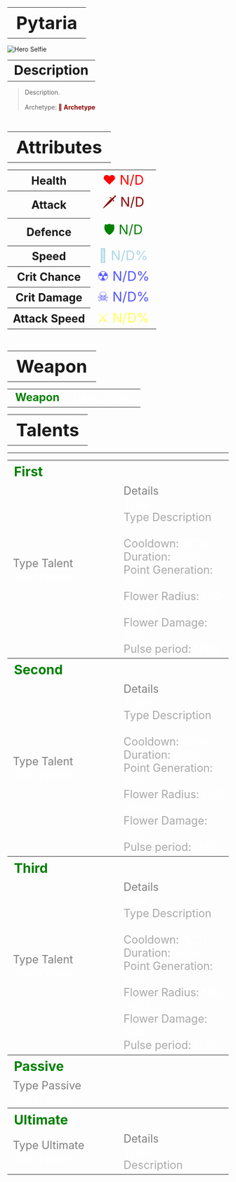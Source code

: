 <table style="width: 100%">
    <tr>
        <th style="text-align: center;font-size: 40px">Pytaria</th>
    </tr>
</table>

![Hero Selfie](Hero.png)

<table style="width: 100%">
    <tr>
        <th style="text-align: center;font-size: 30px;padding-top:2%">Description</th>
    </tr>
</table>

>Description.
<br><br>Archetype:<span style="color:darkred"><b> 💢 Archetype</b>


<br>
<table style="width: 100%">
    <tr>
        <th style="text-align: center;font-size: 40px">Attributes</th>
    </tr>
</table>
<table style="width: 100%;">
  <tr>
    <th style="text-align: center;font-size: 25px">Health</th>
    <td style="text-align: center;color:red;font-size: 30px">♥ N/D</td>
  </tr>
    <th style="text-align: center;font-size: 25px">Attack</th>
    <td style="text-align: center;color:darkred;font-size: 30px">🗡 N/D</td>
  <tr>
    <th style="text-align: center;font-size: 25px">Defence</th>
    <td style="text-align: center;color:green;font-size: 30px">🛡 N/D</td>
  </tr>
  <tr>
    <th style="text-align: center;font-size: 25px">Speed</th>
    <td style="text-align: center;color:red;font-size: 30px">
        <span style="color:lightblue">🌊 N/D%
    </td>
  </tr>
  <tr>
    <th style="text-align: center;font-size: 25px">Crit Chance</th>
    <td style="text-align: center;color:red;font-size: 30px">
        <span style="color:#5555ff">☢ N/D%
    </td>
  </tr>
  <tr>
    <th style="text-align: center;font-size: 25px">Crit Damage</th>
    <td style="text-align: center;color:red;font-size: 30px">
        <span style="color:#5555ff">☠ N/D%
    </td>
  </tr>
  <tr>
    <th style="text-align: center;font-size: 25px">Attack Speed</th>
    <td style="text-align: center;color:red;font-size: 30px">
        <span style="color:#ffff55">⚔ N/D%
    </td>
  </tr>
</table>
<br>

<table style="width: 100%">
    <tr>
        <th style="text-align: center;font-size: 40px">Weapon</th>
    </tr>
</table>
<table style="width: 100%">
    <tr>
        <td style="text-align: center;font-size: 25px;color:green"><b>Weapon</b>
        </td>
        <td style="text-align: center;font-size: 25px;width:55%;color:white">Description.
        </td>
    </tr>
</table>

<table style="width: 100%">
    <tr>
        <th style="text-align: center;font-size: 40px">Talents</th>
    </tr>
</table>

---
<table style="width: 100%;">
  <tr>
    <th style="text-align: left;font-size: 30px;color:green">First</th>
    <th></th>
  </tr>
  <tr>
    <td style="text-align: left;color:gray;font-size: 25px">
        Type Talent
        <br>
        <span style="color:white">
            Description
        </span>
    </td>
    <td style="text-align: left;color:gray;font-size: 25px;width:50%">
        Details
        <br>
        <span style="color:darkgray">
            <span style="color:white">Type</span>
            <br>
                Type Description
            <br>
            <br>Cooldown: <span style="color:white">N/Ds</span>
            <br>Duration: <span style="color:white">N/Ds</span>
            <br>Point Generation: <span style="color:white">N/D</span>
            <br>Flower Radius: <span style="color:white">N/D blocks</span>
            <br>Flower Damage: <span style="color:white">N/D</span>
            <br>Pulse period: <span style="color:white">N/Ds</span>
        </span>
    </td>
  </tr>

  <tr>
    <th style="text-align: left;font-size: 30px;color:green">Second</th>
    <th></th>
  </tr>
  <tr>
    <td style="text-align: left;color:gray;font-size: 25px">
        Type Talent
        <br>
        <span style="color:white">
            Description
        </span>
    </td>
    <td style="text-align: left;color:gray;font-size: 25px;width:50%">
        Details
        <br>
        <span style="color:darkgray">
            <span style="color:white">Type</span>
            <br>
                Type Description
            <br>
            <br>Cooldown: <span style="color:white">N/Ds</span>
            <br>Duration: <span style="color:white">N/Ds</span>
            <br>Point Generation: <span style="color:white">N/D</span>
            <br>Flower Radius: <span style="color:white">N/D blocks</span>
            <br>Flower Damage: <span style="color:white">N/D</span>
            <br>Pulse period: <span style="color:white">N/Ds</span>
        </span>
    </td>
  </tr>

  <tr>
    <th style="text-align: left;font-size: 30px;color:green">Third</th>
    <th></th>
  </tr>
  <tr>
    <td style="text-align: left;color:gray;font-size: 25px">
        Type Talent
        <br>
        <span style="color:white">
            Description
        </span>
    </td>
    <td style="text-align: left;color:gray;font-size: 25px;width:50%">
        Details
        <br>
        <span style="color:darkgray">
            <span style="color:white">Type</span>
            <br>
                Type Description
            <br>
            <br>Cooldown: <span style="color:white">N/Ds</span>
            <br>Duration: <span style="color:white">N/Ds</span>
            <br>Point Generation: <span style="color:white">N/D</span>
            <br>Flower Radius: <span style="color:white">N/D blocks</span>
            <br>Flower Damage: <span style="color:white">N/D</span>
            <br>Pulse period: <span style="color:white">N/Ds</span>
        </span>
    </td>
  </tr>

  <tr>
    <th style="text-align: left;font-size: 30px;color:green">Passive</th>
    <th></th>
  </tr>
  <tr>
    <td style="text-align: left;color:gray;font-size: 25px">
        Type Passive
        <br>
        <span style="color:white">
            Description
        </span>
    </td>
  </tr>

  <tr>
    <th style="text-align: left;font-size: 30px;color:green">Ultimate</th>
    <th></th>
  </tr>
  <tr>
    <td style="text-align: left;color:gray;font-size: 25px">
        Type Ultimate
        <br>
        <span style="color:white">
            Description
        </span>
    </td>
    <td style="text-align: left;color:gray;font-size: 25px;width:50%">
        Details
        <br>
        <span style="color:darkgray">
            <span style="color:white">Type</span>
            <br>
                Description
        </span>
    </td>
  </tr>
</table>